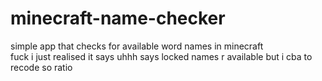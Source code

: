 # minecraft-name-checker
simple app that checks for available word names in minecraft  
 fuck i just realised it says uhhh says locked names r available but i cba to recode so ratio
